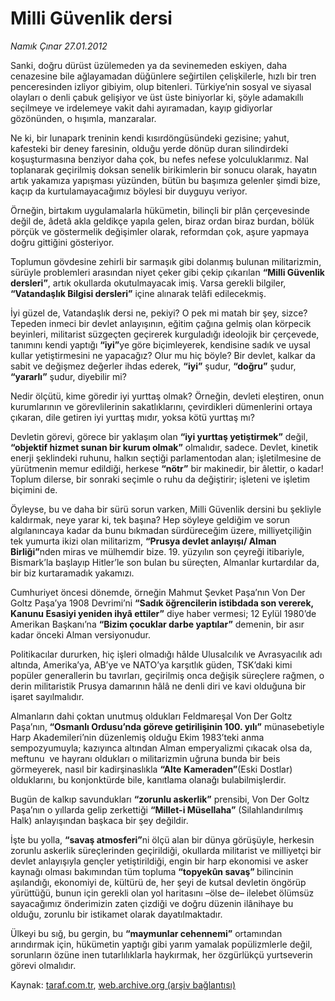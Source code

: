 # Milli Güvenlik dersi

*Namık Çınar 27.01.2012*

<div class="yazi"><p>Sanki, doğru dürüst üzülemeden ya da sevinemeden eskiyen, daha cenazesine bile ağlayamadan düğünlere seğirtilen çelişkilerle, hızlı bir tren penceresinden izliyor gibiyim, olup bitenleri. Türkiye’nin sosyal ve siyasal olayları o denli çabuk gelişiyor ve üst üste biniyorlar ki, şöyle adamakıllı seçilmeye ve irdelemeye vakit dahi ayıramadan, kayıp gidiyorlar gözönünden, o hışımla, manzaralar.</p>
<p>Ne ki, bir lunapark treninin kendi kısırdöngüsündeki gezisine; yahut, kafesteki bir deney faresinin, olduğu yerde dönüp duran silindirdeki koşuşturmasına benziyor daha çok, bu nefes nefese yolculuklarımız. Nal toplanarak geçirilmiş doksan senelik birikimlerin bir sonucu olarak, hayatın artık yakamıza yapışması yüzünden, bütün bu başımıza gelenler şimdi bize, kaçıp da kurtulamayacağımız böylesi bir duyguyu veriyor.</p>
<p>Örneğin, birtakım uygulamalarla hükümetin, bilinçli bir plân çerçevesinde değil de, âdetâ akla geldikçe yapıla gelen, biraz ordan biraz burdan, bölük pörçük ve göstermelik değişimler olarak, reformdan çok, aşure yapmaya doğru gittiğini gösteriyor.</p>
<p>Toplumun gövdesine zehirli bir sarmaşık gibi dolanmış bulunan militarizmin, sürüyle problemleri arasından niyet çeker gibi çekip çıkarılan <b>“Milli Güvenlik dersleri”</b>, artık okullarda okutulmayacak imiş. Varsa gerekli bilgiler, <b>“Vatandaşlık Bilgisi dersleri”</b> içine alınarak telâfi edilecekmiş.</p>
<p>İyi güzel de, Vatandaşlık dersi ne, pekiyi? O pek mi matah bir şey, sizce? Tepeden inmeci bir devlet anlayışının, eğitim çağına gelmiş olan körpecik beyinleri, militarist süzgeçten geçirerek kurguladığı ideolojik bir çerçevede, tanımını kendi yaptığı <b>“iyi”</b>ye göre biçimleyerek, kendisine sadık ve uysal kullar yetiştirmesini ne yapacağız? Olur mu hiç böyle? Bir devlet, kalkar da sabit ve değişmez değerler ihdas ederek, <b>“iyi”</b> şudur, <b>“doğru”</b> şudur, <b>“yararlı”</b> şudur, diyebilir mi?</p>
<p>Nedir ölçütü, kime göredir iyi yurttaş olmak? Örneğin, devleti eleştiren, onun kurumlarının ve görevlilerinin sakatlıklarını, çevirdikleri dümenlerini ortaya çıkaran, dile getiren iyi yurttaş mıdır, yoksa kötü yurttaş mı?</p>
<p>Devletin görevi, görece bir yaklaşım olan <b>“iyi yurttaş yetiştirmek”</b> değil, <b>“objektif hizmet sunan bir kurum olmak”</b> olmalıdır, sadece. Devlet, kinetik enerji şeklindeki ruhunu, halkın seçtiği parlamentodan alan; işletilmesine de yürütmenin memur edildiği, herkese <b>“nötr”</b> bir makinedir, bir âlettir, o kadar! Toplum dilerse, bir sonraki seçimle o ruhu da değiştirir; işleteni ve işletim biçimini de.</p>
<p>Öyleyse, bu ve daha bir sürü sorun varken, Milli Güvenlik dersini bu şekliyle kaldırmak, neye yarar ki, tek başına? Hep söyleye geldiğim ve sorun algılanıncaya kadar da bunu bıkmadan sürdüreceğim üzere, milliyetçiliğin tek yumurta ikizi olan militarizm, <b>“Prusya devlet anlayışı/ Alman Birliği”</b>nden miras ve mülhemdir bize. 19. yüzyılın son çeyreği itibariyle, Bismark’la başlayıp Hitler’le son bulan bu süreçten, Almanlar kurtardılar da, bir biz kurtaramadık yakamızı.</p>
<p>Cumhuriyet öncesi dönemde, örneğin Mahmut Şevket Paşa’nın Von Der Goltz Paşa’ya 1908 Devrimi’ni <b>“Sadık öğrencilerin istibdada son vererek, Kanunu Esasiyi yeniden ihyâ ettiler”</b> diye haber vermesi; 12 Eylül 1980’de Amerikan Başkanı’na <b>“Bizim çocuklar darbe yaptılar”</b> demenin, bir asır kadar önceki Alman versiyonudur.</p>
<p>Politikacılar dururken, hiç işleri olmadığı hâlde Ulusalcılık ve Avrasyacılık adı altında, Amerika’ya, AB’ye ve NATO’ya karşıtlık güden, TSK’daki kimi popüler generallerin bu tavırları, geçirilmiş onca değişik süreçlere rağmen, o derin militaristik Prusya damarının hâlâ ne denli diri ve kavi olduğuna bir işaret sayılmalıdır.</p>
<p>Almanların dahi çoktan unutmuş oldukları Feldmareşal Von<b> </b>Der<b> </b>Goltz Paşa’nın,<b> “Osmanlı Ordusu’nda göreve getirilişinin 100. yılı”</b> münasebetiyle Harp Akademileri’nin düzenlemiş olduğu Ekim 1983’teki anma sempozyumuyla; kazıyınca altından Alman emperyalizmi çıkacak olsa da, meftunu  ve hayranı oldukları o militarizmin uğruna bunda bir beis görmeyerek, nasıl bir kadirşinaslıkla <b>“Alte</b> <b>Kameraden”</b>(Eski Dostlar) olduklarını, bu konjonktürde bile, kanıtlama olanağı bulabilmişlerdir.</p>
<p>Bugün de kalkıp savundukları <b>“zorunlu askerlik”</b> prensibi, Von Der Goltz Paşa’nın o yıllarda gelip zerkettiği <b>“Millet-i Müsellaha”</b> (Silahlandırılmış Halk) anlayışından başkaca bir şey değildir.</p>
<p>İşte bu yolla, <b>“savaş atmosferi”</b>ni ölçü alan bir dünya görüşüyle, herkesin zorunlu askerlik süreçlerinden geçirildiği, okullarda militarist ve milliyetçi bir devlet anlayışıyla gençler yetiştirildiği, engin bir harp ekonomisi ve asker kaynağı olması bakımından tüm topluma <b>“topyekûn savaş” </b>bilincinin aşılandığı, ekonomiyi de, kültürü de, her şeyi de kutsal devletin öngörüp yürüttüğü, bunun için gerekli olan yol haritasını –ölse de– ilelebet ölümsüz sayacağımız önderimizin zaten çizdiği ve doğru düzenin ilânihaye bu olduğu, zorunlu bir istikamet olarak dayatılmaktadır.</p>
<p>Ülkeyi bu sığ, bu gergin, bu <b>“maymunlar cehennemi”</b> ortamından arındırmak için, hükümetin yaptığı gibi yarım yamalak popülizmlerle değil, sorunların özüne inen tutarlılıklarla haykırmak, her özgürlükçü yurtseverin görevi olmalıdır.</p>
</div>

Kaynak: [taraf.com.tr](http://www.taraf.com.tr/namik-cinar/makale-milli-guvenlik-dersi.htm), [web.archive.org (arşiv bağlantısı)](http://web.archive.org/web/20130623194638/http://www.taraf.com.tr/namik-cinar/makale-milli-guvenlik-dersi.htm)
